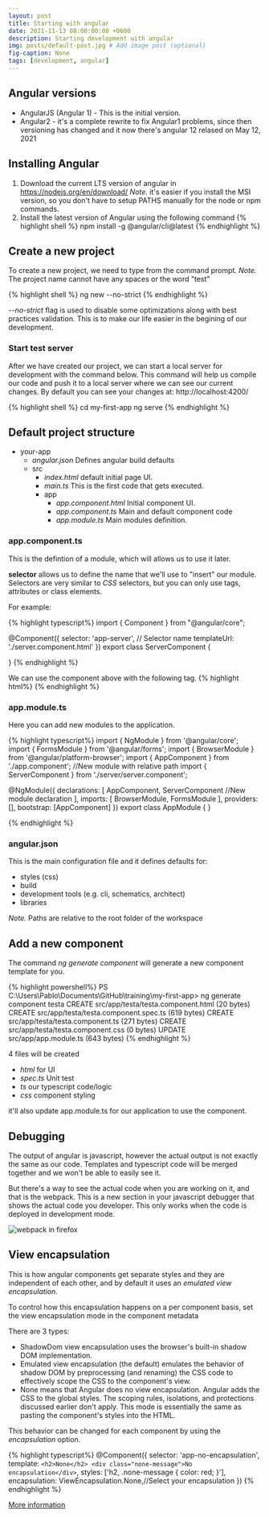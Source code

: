 ```yaml
---
layout: post
title: Starting with angular
date: 2021-11-13 08:00:00:00 +0600
description: Starting development with angular
img: posts/default-post.jpg # Add image post (optional)
fig-caption: None
tags: [development, angular]
---
```



## Angular versions

 - AngularJS (Angular 1) - This is the initial version.
 - Angular2 - it's a complete rewrite to fix Angular1 problems, since then versioning has changed and it now there's angular 12 relased on May 12, 2021


## Installing Angular

1. Download the current LTS version of angular in https://nodejs.org/en/download/
*Note.* it's easier if you install the MSI version, so you don't have to setup PATHS manually for the node or npm commands.
2. Install the latest version of Angular using the following command 
{% highlight shell %}
npm install -g @angular/cli@latest
{% endhighlight %}

## Create a new project

To create a new project, we need to type from the command prompt.
*Note.* The project name cannot have any spaces or the word "test"

{% highlight shell %}
ng new <project name> --no-strict
{% endhighlight %}

*--no-strict* flag is used to disable some optimizations along with best practices validation. This is to make our life easier in the begining of our development.

### Start test server ###
After we have created our project, we can start a local server for development with the command below.
This command will help us compile our code and push it to a local server where we can see our current changes.
By default you can see your changes at: http://localhost:4200/

{% highlight shell %}
cd my-first-app
ng serve
{% endhighlight %}

## Default project structure

- your-app
  - *angular.json* Defines angular build defaults
  - src
    - *index.html* default initial page UI.
	- *main.ts* This is the first code that gets executed.
    - app
	  - *app.component.html* Initial component UI.
	  - *app.component.ts* Main and default component code
	  - *app.module.ts* Main modules definition.

### app.component.ts

This is the defintion of a module, which will allows us to use it later.

**selector** allows us to define the name that we'll use to "insert" our module. 
Selectors are very similar to *CSS* selectors, but you can only  use tags, attributes or class elements. 

For example:

{% highlight typescript%}
import { Component } from "@angular/core";

@Component({
    selector: 'app-server', // Selector name
    templateUrl: './server.component.html'
})
export class ServerComponent {

}
{% endhighlight %}

We can use the component above with the following tag.
{% highlight html%}
<app-server></app-server>
{% endhighlight %}


### app.module.ts

Here you can add new modules to the application.

{% highlight typescript%}
import { NgModule } from '@angular/core';
import { FormsModule } from '@angular/forms';
import { BrowserModule } from '@angular/platform-browser';
import { AppComponent } from './app.component';
//New module with relative path
import { ServerComponent } from './server/server.component';

@NgModule({
  declarations: [
    AppComponent,
    ServerComponent //New module declaration
  ],
  imports: [
    BrowserModule,
    FormsModule
  ],
  providers: [],
  bootstrap: [AppComponent]
})
export class AppModule { }

{% endhighlight %}


### angular.json

This is the main configuration file and it defines defaults for:
 
 - styles (css)
 - build
 - development tools (e.g. cli, schematics, architect)
 - libraries
 
*Note.* Paths are relative to the root folder of the workspace


## Add a new component

The command *ng generate component <component-name>* will generate a new component template for you.

{% highlight powershell%}
PS C:\Users\Pablo\Documents\GitHub\training\my-first-app> ng generate component testa
CREATE src/app/testa/testa.component.html (20 bytes)
CREATE src/app/testa/testa.component.spec.ts (619 bytes)
CREATE src/app/testa/testa.component.ts (271 bytes)
CREATE src/app/testa/testa.component.css (0 bytes)
UPDATE src/app/app.module.ts (643 bytes)
{% endhighlight %}


4 files will be created
 - *html* for UI
 - *spec.ts* Unit test
 - *ts* our typescript code/logic
 - *css* component styling

it'll also update app.module.ts for our application to use the component.

## Debugging

The output of angular is javascript, however the actual output is not exactly the same as our code. 
Templates and typescript code will be merged together and we won't be able to easily see it.

But there's a way to see the actual code when you are working on it, and that is the webpack. This is a new section in your javascript debugger that shows the actual code you developer. This only works when the code is deployed in development mode.

![webpack in firefox]({{site.baseurl}}/assets/img/posts/2021-11-13-Debug-angular.jpg)

## View encapsulation

This is how angular components get separate styles and they are independent of each other, and by default it uses an *emulated view encapsulation*.

To control how this encapsulation happens on a per component basis, set the view encapsulation mode in the component metadata

There are 3 types:

 - ShadowDom view encapsulation uses the browser's built-in shadow DOM implementation.
 - Emulated view encapsulation (the default) emulates the behavior of shadow DOM by preprocessing (and renaming) the CSS code to effectively scope the CSS to the component's view.
 - None means that Angular does no view encapsulation. Angular adds the CSS to the global styles. The scoping rules, isolations, and protections discussed earlier don't apply. This mode is essentially the same as pasting the component's styles into the HTML.

This behavior can be changed for each component by using the *encapsulation* option.

{% highlight typescript%}
@Component({
  selector: 'app-no-encapsulation',
  template: `
    <h2>None</h2>
    <div class="none-message">No encapsulation</div>
  `,
  styles: ['h2, .none-message { color: red; }'],
  encapsulation: ViewEncapsulation.None,//Select your encapsulation
})
{% endhighlight %}

[More information](https://angular.io/guide/view-encapsulation)